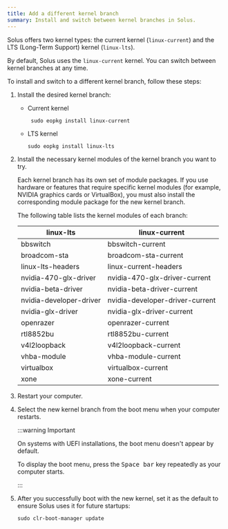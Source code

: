 ```yaml
---
title: Add a different kernel branch
summary: Install and switch between kernel branches in Solus.
---
```


Solus offers two kernel types: the current kernel (`linux-current`) and the LTS (Long-Term Support) kernel (`linux-lts`).

By default, Solus uses the `linux-current` kernel. You can switch between kernel branches at any time.

To install and switch to a different kernel branch, follow these steps:

1. Install the desired kernel branch:

   - Current kernel

     ```
	  sudo eopkg install linux-current
	  ```

   - LTS kernel
	 
	  ```
	  sudo eopkg install linux-lts
	  ```

1. Install the necessary kernel modules of the kernel branch you want to try.

   Each kernel branch has its own set of module packages. If you use hardware or features that require specific kernel modules (for example, NVIDIA graphics cards or VirtualBox), you must also install the corresponding module package for the new kernel branch.

   The following table lists the kernel modules of each branch:

   | linux-lts               | linux-current                   |
   | ----------------------- | ------------------------------- |
   | bbswitch                | bbswitch-current                |
   | broadcom-sta            | broadcom-sta-current            |
   | linux-lts-headers       | linux-current-headers           |
   | nvidia-470-glx-driver   | nvidia-470-glx-driver-current   |
   | nvidia-beta-driver      | nvidia-beta-driver-current      |
   | nvidia-developer-driver | nvidia-developer-driver-current |
   | nvidia-glx-driver       | nvidia-glx-driver-current       |
   | openrazer               | openrazer-current               |
   | rtl8852bu               | rtl8852bu-current               |
   | v4l2loopback            | v4l2loopback-current            |
   | vhba-module             | vhba-module-current             |
   | virtualbox              | virtualbox-current              |
   | xone                    | xone-current                    |

1. Restart your computer.

1. Select the new kernel branch from the boot menu when your computer restarts.

   :::warning Important

   On systems with UEFI installations, the boot menu doesn't appear by default.
   
   To display the boot menu, press the <kbd>Space bar</kbd> key repeatedly as your computer starts.

   :::

1. After you successfully boot with the new kernel, set it as the default to ensure Solus uses it for future startups:

   ```
   sudo clr-boot-manager update
   ```
